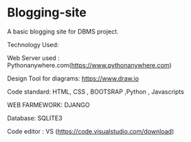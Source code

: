 # Blogging-site
A basic blogging site for DBMS project.


Technology Used:

Web Server used : Pythonanywhere.com(https://www.pythonanywhere.com)

Design Tool for diagrams: https://www.draw.io

Code standard:
            HTML, CSS , BOOTSRAP ,Python , Javascripts

WEB FARMEWORK: DJANGO

Database:
             SQLITE3
             
Code editor  : VS (https://code.visualstudio.com/download)
